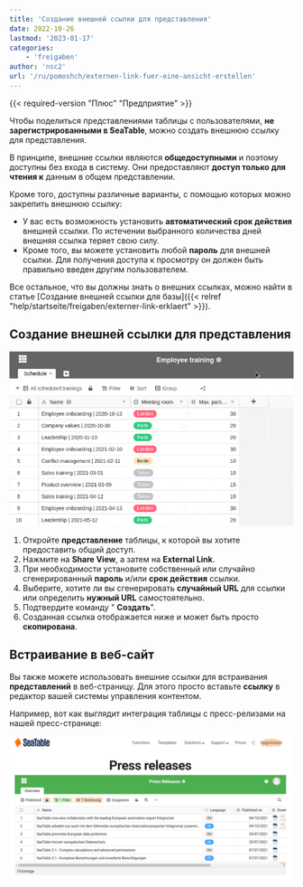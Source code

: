 ```yaml
---
title: 'Создание внешней ссылки для представления'
date: 2022-10-26
lastmod: '2023-01-17'
categories:
    - 'freigaben'
author: 'nsc2'
url: '/ru/pomoshch/externen-link-fuer-eine-ansicht-erstellen'
---
```


{{< required-version "Плюс" "Предприятие" >}}

Чтобы поделиться представлениями таблицы с пользователями, **не зарегистрированными в SeaTable**, можно создать внешнюю ссылку для представления.

В принципе, внешние ссылки являются **общедоступными** и поэтому доступны без входа в систему. Они предоставляют **доступ только для чтения к** данным в общем представлении.

Кроме того, доступны различные варианты, с помощью которых можно закрепить внешнюю ссылку:

- У вас есть возможность установить **автоматический срок действия** внешней ссылки. По истечении выбранного количества дней внешняя ссылка теряет свою силу.
- Кроме того, вы можете установить любой **пароль** для внешней ссылки. Для получения доступа к просмотру он должен быть правильно введен другим пользователем.

Все остальное, что вы должны знать о внешних ссылках, можно найти в статье [Создание внешней ссылки для базы]({{< relref "help/startseite/freigaben/externer-link-erklaert" >}}).

## Создание внешней ссылки для представления

![Создание внешней ссылки для представления в SeaTable](images/create-an-external-link-for-a-view-2.gif)

1. Откройте **представление** таблицы, к которой вы хотите предоставить общий доступ.
2. Нажмите на **Share View**, а затем на **External Link**.
3. При необходимости установите собственный или случайно сгенерированный **пароль** и/или **срок действия** ссылки.
4. Выберите, хотите ли вы сгенерировать **случайный URL** для ссылки или определить **нужный URL** самостоятельно.
5. Подтвердите команду " **Создать**".
6. Созданная ссылка отображается ниже и может быть просто **скопирована**.

## Встраивание в веб-сайт

Вы также можете использовать внешние ссылки для встраивания **представлений** в веб-страницу. Для этого просто вставьте **ссылку** в редактор вашей системы управления контентом.

Например, вот как выглядит интеграция таблицы с пресс-релизами на нашей пресс-странице:

![Встраивание внешних представлений в веб-сайт.](images/image-1666823263581.png)
